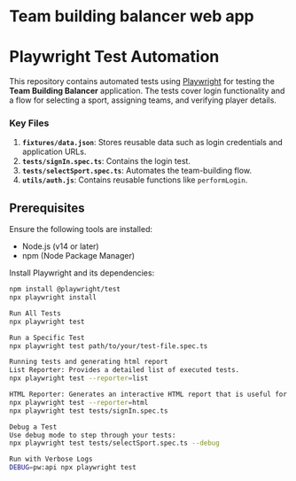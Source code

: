 # Team building balancer web app

# Playwright Test Automation

This repository contains automated tests using [Playwright](https://playwright.dev/) for testing the 
**Team Building Balancer** application. The tests cover login functionality and a flow for selecting a sport, assigning teams, and verifying player details.

### Key Files
1. **`fixtures/data.json`**: Stores reusable data such as login credentials and application URLs.
2. **`tests/signIn.spec.ts`**: Contains the login test.
3. **`tests/selectSport.spec.ts`**: Automates the team-building flow.
4. **`utils/auth.js`**: Contains reusable functions like `performLogin`.

## Prerequisites

Ensure the following tools are installed:
- Node.js (v14 or later)
- npm (Node Package Manager)

Install Playwright and its dependencies:
```bash
npm install @playwright/test
npx playwright install

Run All Tests
npx playwright test

Run a Specific Test
npx playwright test path/to/your/test-file.spec.ts

Running tests and generating html report
List Reporter: Provides a detailed list of executed tests.
npx playwright test --reporter=list

HTML Reporter: Generates an interactive HTML report that is useful for visual inspection.
npx playwright test --reporter=html
npx playwright test tests/signIn.spec.ts

Debug a Test
Use debug mode to step through your tests:
npx playwright test tests/selectSport.spec.ts --debug

Run with Verbose Logs
DEBUG=pw:api npx playwright test
